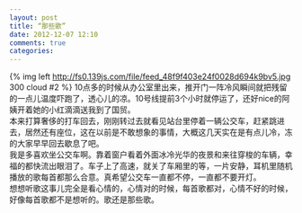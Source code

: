 ```yaml
---
layout: post
title: “那些歌”
date: 2012-12-07 12:10
comments: true
categories: 
---
```

{% img left http://fs0.139js.com/file/feed_48f9f403e24f0028d694k9bv5.jpg 300 cloud #2 %}
10点多的时候从办公室里出来，推开门一阵冷风瞬间就把残留的一点儿温度吓跑了，透心儿的凉。10号线提前3个小时就停运了，还好nice的阿姨开着她的小红滴滴送我到了国贸。  
本来打算奢侈的打车回去，刚刚转过去就看见站台里停着一辆公交车，赶紧跳进去，居然还有座位，这在以前是不敢想象的事情，大概这几天实在是有点儿冷，冻的大家早早回去歇息了吧。  
我是多喜欢坐公交车啊。靠着窗户看着外面冰冷光华的夜景和来往穿梭的车辆，幸福的都快流出眼泪了。车子上了高速，就关了车厢里的等，一片安静，耳机里随机播放的歌每首都那么合意。真希望公交车一直都不停，一直都不要开灯。  
想想听歌这事儿完全是看心情的，心情对的时候，每首歌都对，心情不好的时候，好像每首歌都不是想听的。歌还是那些歌。  